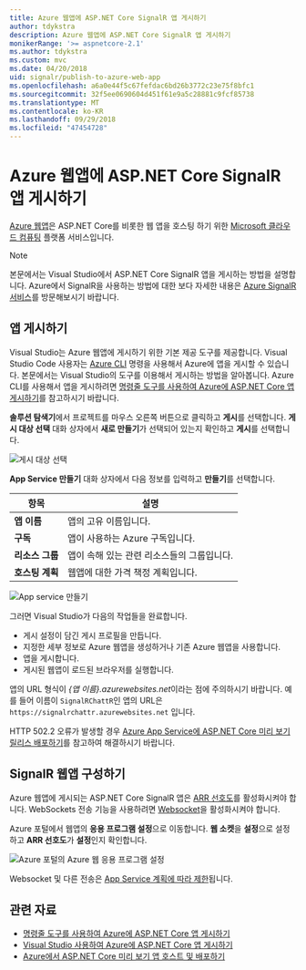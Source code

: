 ```yaml
---
title: Azure 웹앱에 ASP.NET Core SignalR 앱 게시하기
author: tdykstra
description: Azure 웹앱에 ASP.NET Core SignalR 앱 게시하기
monikerRange: '>= aspnetcore-2.1'
ms.author: tdykstra
ms.custom: mvc
ms.date: 04/20/2018
uid: signalr/publish-to-azure-web-app
ms.openlocfilehash: a6a0e44f5c67fefdac6bd26b3772c23e75f8bfc1
ms.sourcegitcommit: 32f5ee0690604d451f61e9a5c28881c9fcf85738
ms.translationtype: MT
ms.contentlocale: ko-KR
ms.lasthandoff: 09/29/2018
ms.locfileid: "47454728"
---
```

# <a name="publish-an-aspnet-core-signalr-app-to-an-azure-web-app"></a>Azure 웹앱에 ASP.NET Core SignalR 앱 게시하기

[Azure 웹앱](/azure/app-service/app-service-web-overview)은 ASP.NET Core를 비롯한 웹 앱을 호스팅 하기 위한 [Microsoft 클라우드 컴퓨팅](https://azure.microsoft.com/) 플랫폼 서비스입니다.

> [!NOTE]
> 본문에서는 Visual Studio에서 ASP.NET Core SignalR 앱을 게시하는 방법을 설명합니다. Azure에서 SignalR을 사용하는 방법에 대한 보다 자세한 내용은 [Azure SignalR 서비스](https://azure.microsoft.com/en-gb/services/signalr-service?)를 방문해보시기 바랍니다.

## <a name="publish-the-app"></a>앱 게시하기

Visual Studio는 Azure 웹앱에 게시하기 위한 기본 제공 도구를 제공합니다. Visual Studio Code 사용자는 [Azure CLI](/cli/azure) 명령을 사용해서 Azure에 앱을 게시할 수 있습니다. 본문에서는 Visual Studio의 도구를 이용해서 게시하는 방법을 알아봅니다. Azure CLI를 사용해서 앱을 게시하려면 [명령줄 도구를 사용하여 Azure에 ASP.NET Core 앱 게시하기](/azure/app-service/app-service-web-get-started-dotnet)를 참고하시기 바랍니다.

**솔루션 탐색기**에서 프로젝트를 마우스 오른쪽 버튼으로 클릭하고 **게시**를 선택합니다. **게시 대상 선택** 대화 상자에서 **새로 만들기**가 선택되어 있는지 확인하고 **게시**를 선택합니다.

![게시 대상 선택](publish-to-azure-web-app/_static/pick-publish-target-dialog.png)

**App Service 만들기** 대화 상자에서 다음 정보를 입력하고 **만들기**를 선택합니다.

| 항목 | 설명 |
| ---- | ----------- |
| **앱 이름** | 앱의 고유 이름입니다. |
| **구독** | 앱이 사용하는 Azure 구독입니다. |
| **리소스 그룹** | 앱이 속해 있는 관련 리소스들의 그룹입니다. |
| **호스팅 계획** | 웹앱에 대한 가격 책정 계획입니다. |

![App service 만들기](publish-to-azure-web-app/_static/create-app-service-dialog.png)

그러면 Visual Studio가 다음의 작업들을 완료합니다.

* 게시 설정이 담긴 게시 프로필을 만듭니다.
* 지정한 세부 정보로 Azure 웹앱을 생성하거나 기존 Azure 웹앱을 사용합니다.
* 앱을 게시합니다.
* 게시된 웹앱이 로드된 브라우저를 실행합니다.

앱의 URL 형식이 *{앱 이름}.azurewebsites.net*이라는 점에 주의하시기 바랍니다. 예를 들어 이름이 `SignalRChattR`인 앱의 URL은 `https://signalrchattr.azurewebsites.net` 입니다.

HTTP 502.2 오류가 발생할 경우 [Azure App Service에 ASP.NET Core 미리 보기 릴리스 배포하기](xref:host-and-deploy/azure-apps/index)를 참고하여 해결하시기 바랍니다.

## <a name="configure-signalr-web-app"></a>SignalR 웹앱 구성하기

Azure 웹앱에 게시되는 ASP.NET Core SignalR 앱은 [ARR 선호도](https://en.wikipedia.org/wiki/Application_Request_Routing)를 활성화시켜야 합니다. WebSockets 전송 기능을 사용하려면 [Websocket](xref:fundamentals/websockets)을 활성화시켜야 합니다.

Azure 포털에서 웹앱의 **응용 프로그램 설정**으로 이동합니다. **웹 소켓**을 **설정**으로 설정하고 **ARR 선호도**가 **설정**인지 확인합니다.

![Azure 포털의 Azure 웹 응용 프로그램 설정](publish-to-azure-web-app/_static/azure-web-app-settings.png)

 Websocket 및 다른 전송은 [App Service 계획에 따라 제한](/azure/azure-subscription-service-limits#app-service-limits)됩니다.

## <a name="related-resources"></a>관련 자료

* [명령줄 도구를 사용하여 Azure에 ASP.NET Core 앱 게시하기](/azure/app-service/app-service-web-get-started-dotnet)
* [Visual Studio 사용하여 Azure에 ASP.NET Core 앱 게시하기](xref:tutorials/publish-to-azure-webapp-using-vs)
* [Azure에서 ASP.NET Core 미리 보기 앱 호스트 및 배포하기](xref:host-and-deploy/azure-apps/index#deploy-aspnet-core-preview-release-to-azure-app-service)
